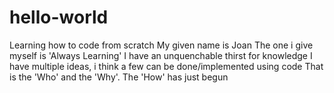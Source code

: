 # hello-world
Learning how to code from scratch
My given name is Joan
The one i give myself is 'Always Learning'
I have an unquenchable thirst for knowledge
I have multiple ideas, i think a few can be done/implemented using code
That is the 'Who' and the 'Why'. 
The 'How' has just begun 
